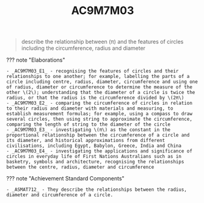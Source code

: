 ﻿---
backlinks:
- title: Learning Areas
  url: /memex/sense/Teaching/Curriculum/v9/v9-learning-areas.html
tags: australian-curriculum
title: AC9M7M03
type: note
---
> describe the relationship between \(π\) and the features of circles including the circumference, radius and diameter

??? note "Elaborations"

	- _AC9M7M03_E1_ - recognising the features of circles and their relationships to one another; for example, labelling the parts of a circle including centre, radius, diameter, circumference and using one of radius, diameter or circumference to determine the measure of the other \(2\); understanding that the diameter of a circle is twice the radius, or that the radius is the circumference divided by \(2π\)
	- _AC9M7M03_E2_ - comparing the circumference of circles in relation to their radius and diameter with materials and measuring, to establish measurement formulas; for example, using a compass to draw several circles, then using string to approximate the circumference, comparing the length of string to the diameter of the circle
	- _AC9M7M03_E3_ - investigating \(π\) as the constant in the proportional relationship between the circumference of a circle and its diameter, and historical approximations from different civilisations, including Egypt, Babylon, Greece, India and China
	- _AC9M7M03_E4_ - investigating the applications and significance of circles in everyday life of First Nations Australians such as in basketry, symbols and architecture, recognising the relationships between the centre, radius, diameter and circumference
??? note "Achievement Standard Components"

	- _ASMAT712_ - They describe the relationships between the radius, diameter and circumference of a circle.